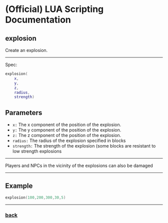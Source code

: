 
# (Official) LUA Scripting Documentation

## explosion

Create an explosion.

___

Spec:

```lua
explosion(
	x,
	y,
	z,
	radius,
	strength)
```

## Parameters

- `x:` The x component of the position of the explosion.
- `y:` The y component of the position of the explosion.
- `z:` The z component of the position of the explosion.
- `radius:` The radius of the explosion specified in blocks
- `strength:` The strength of the explosion (some blocks are resistant to low strength explosions

___

Players and NPCs in the vicinity of the explosions can also be damaged

___

## Example

```lua
explosion(100,200,300,30,5)
```

___

### [back](../other)
